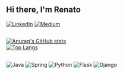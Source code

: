 ## Hi there, I'm Renato
[![LinkedIn](https://img.shields.io/badge/linkedin-%230077B5.svg?style=for-the-badge&logo=linkedin&logoColor=white)](https://www.linkedin.com/in/renatomessiasmachado/)
[![Medium](https://img.shields.io/badge/Medium-12100E?style=for-the-badge&logo=medium&logoColor=white)](https://medium.com/@renatommachado)
##
[![Anurag's GitHub stats](https://github-readme-stats.vercel.app/api?username=RenatoMessiasMachado)](https://github.com/anuraghazra/github-readme-stats)
<br />[![Top Langs](https://github-readme-stats.vercel.app/api/top-langs/?username=RenatoMessiasMachado&layout=compact)](https://github.com/anuraghazra/github-readme-stats)
##
![Java](https://img.shields.io/badge/java-%23ED8B00.svg?style=for-the-badge&logo=openjdk&logoColor=white)
![Spring](https://img.shields.io/badge/spring-%236DB33F.svg?style=for-the-badge&logo=spring&logoColor=white)
![Python](https://img.shields.io/badge/python-3670A0?style=for-the-badge&logo=python&logoColor=ffdd54)
![Flask](https://img.shields.io/badge/flask-%23000.svg?style=for-the-badge&logo=flask&logoColor=white)
![Django](https://img.shields.io/badge/django-%23092E20.svg?style=for-the-badge&logo=django&logoColor=white)
